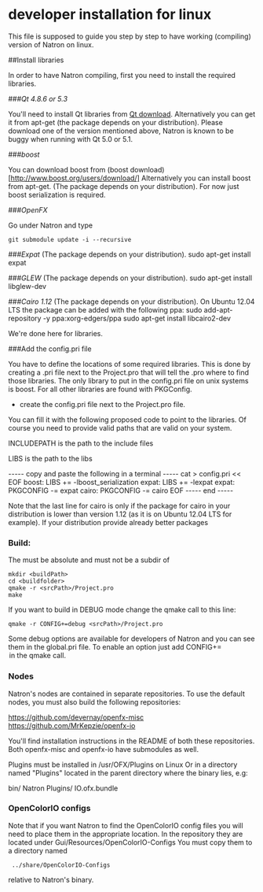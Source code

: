 developer installation for linux
==================================

This file is supposed to guide you step by step to have working (compiling) version of
Natron on linux. 

##Install libraries

In order to have Natron compiling, first you need to install the required libraries.

###*Qt 4.8.6 or 5.3*

You'll need to install Qt libraries from [Qt download](http://qt-project.org/downloads).
Alternatively you can get it from apt-get (the package depends on your distribution).
Please download one of the version mentioned above, Natron is known to be buggy when
running with Qt 5.0 or 5.1.


###*boost*

You can download boost from 
(boost download)[http://www.boost.org/users/download/]
Alternatively you can install boost from apt-get. (The package depends on your distribution).
For now just boost serialization is required.

###*OpenFX*

Go under Natron and type

	git submodule update -i --recursive

###*Expat*
 (The package depends on your distribution).
	sudo apt-get install expat

###*GLEW*
 (The package depends on your distribution).
	sudo apt-get install libglew-dev
	
###*Cairo 1.12*
(The package depends on your distribution).
On Ubuntu 12.04 LTS the package can be added with the following ppa:
sudo add-apt-repository -y ppa:xorg-edgers/ppa 
 	sudo apt-get install libcairo2-dev
	

We're done here for libraries.



###Add the config.pri file

You have to define the locations of some required libraries.
This is done by creating a .pri file next to the Project.pro that will tell the .pro
where to find those libraries.
The only library to put in the config.pri file on unix systems is boost.
For all other libraries are found with PKGConfig.


- create the config.pri file next to the Project.pro file.

You can fill it with the following proposed code to point to the libraries.
 Of course you need to provide valid paths that are valid on your system.

INCLUDEPATH is the path to the include files

LIBS is the path to the libs

----- copy and paste the following in a terminal -----
cat > config.pri << EOF
boost: LIBS += -lboost_serialization
expat: LIBS += -lexpat
expat: PKGCONFIG -= expat
cairo: PKGCONFIG -= cairo
EOF
----- end -----

Note that the last line for cairo is only if the package for cairo in your distribution
is lower than version 1.12 (as it is on Ubuntu 12.04 LTS for example).
If your distribution provide already better packages

### Build:

The <srcPath> must be absolute and <buildPath> must not be a subdir of <srcPath>


	mkdir <buildPath>
	cd <buildfolder>
	qmake -r <srcPath>/Project.pro
	make

If you want to build in DEBUG mode change the qmake call to this line:

	qmake -r CONFIG+=debug <srcPath>/Project.pro

Some debug options are available for developers of Natron and you can see them in the
global.pri file. To enable an option just add CONFIG+=<option> in the qmake call.

### Nodes
Natron's nodes are contained in separate repositories. To use the default nodes, you must also build the following repositories:

https://github.com/devernay/openfx-misc
https://github.com/MrKepzie/openfx-io

You'll find installation instructions in the README of both these repositories. Both openfx-misc and openfx-io have submodules as well.

Plugins must be installed in /usr/OFX/Plugins on Linux
Or in a directory named "Plugins" located in the parent directory where the binary lies, e.g:

bin/
	Natron
Plugins/
	IO.ofx.bundle
	
### OpenColorIO configs
Note that if you want Natron to find the OpenColorIO config files you will need to
place them in the appropriate location. In the repository they are located under
Gui/Resources/OpenColorIO-Configs
You must copy them to a directory named

	 ../share/OpenColorIO-Configs
	 
 relative to Natron's binary.
